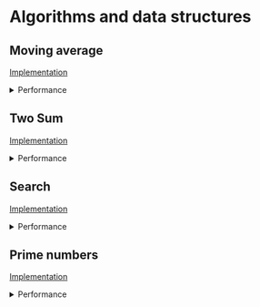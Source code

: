 # Algorithms and data structures

## Moving average

[Implementation](moving_average)
<details>
  <summary>Performance</summary>

| Method | Timetime | Memory |
| ------ | ----------- | ----------- |
| Naive | O(N^2) | O(N) |
| 2-pointer | O(N) | O(N) |
</details>

## Two Sum

[Implementation](2_sum)

<details>
  <summary>Performance</summary>

| Method | Time | Memory |
| ------ | ----------- | ----------- |
| Naive | O(N^2) | O(N) |
| 2-pointer (+sort) | O(N * LOG(N)) | O(N) |
| Memory+ (hash table) | O(N) | O(2*N) |
</details>


## Search

[Implementation](search)

<details>
  <summary>Performance</summary>

| Method | Time | Memory |
| ------ | ----------- | ----------- |
| Linear | O(N^2) | O(N) |
| Binary | O(N*(LOG(N))) | O(N) |
</details>


## Prime numbers

[Implementation](prime_numbers)

<details>
  <summary>Performance</summary>

| Method | Time | Memory |
| ------ | ----------- | ----------- |
| Naive | O(N) | O(1) |
| Sqrt | O(N^1/2) | O(1) |
</details>
